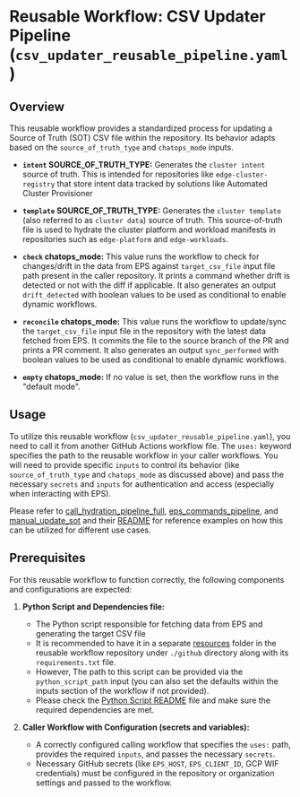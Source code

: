# Reusable Workflow: CSV Updater Pipeline (`csv_updater_reusable_pipeline.yaml`)

## Overview

This reusable workflow provides a standardized process for updating a Source of Truth (SOT) CSV file within the repository. Its behavior adapts based on the `source_of_truth_type` and `chatops_mode` inputs.

* **`intent` SOURCE_OF_TRUTH_TYPE:** Generates the `cluster intent` source of truth. This is intended for repositories like `edge-cluster-registry` that store intent data tracked by solutions like Automated Cluster Provisioner

* **`template` SOURCE_OF_TRUTH_TYPE:** Generates the `cluster template` (also referred to as `cluster data`) source of truth. This source-of-truth file is used to hydrate the cluster platform and workload manifests in repositories such as `edge-platform` and `edge-workloads`.

* **`check` chatops_mode:** This value runs the workflow to check for changes/drift in the data from EPS against `target_csv_file` input file path present in the caller repository. It prints a command whether drift is detected or not with the diff if applicable. It also generates an output `drift_detected` with boolean values to be used as conditional to enable dynamic workflows.

* **`reconcile` chatops_mode:** This value runs the workflow to update/sync the `target_csv_file` input file in the repository with the latest data fetched from EPS. It commits the file to the source branch of the PR and prints a PR comment. It also generates an output `sync_performed` with boolean values to be used as conditional to enable dynamic workflows.

* **`empty` chatops_mode:** If no value is set, then the workflow runs in the "default mode".


## Usage

To utilize this reusable workflow (`csv_updater_reusable_pipeline.yaml`), you need to call it from another GitHub Actions workflow file. The `uses:` keyword specifies the path to the reusable workflow in your caller workflows. You will need to provide specific `inputs` to control its behavior (like `source_of_truth_type` and `chatops_mode` as discussed above) and pass the necessary `secrets` and `inputs` for authentication and access (especially when interacting with EPS).

Please refer to [call_hydration_pipeline_full](./call_hydration_pipeline_full.yaml), [eps_commands_pipeline](./eps_commands_pipeline.yaml), and [manual_update_sot](./manual_update_sot.yaml) and their [README](./README.md) for reference examples on how this can be utilized for different use cases.


## Prerequisites

For this reusable workflow to function correctly, the following components and configurations are expected:

1.  **Python Script and Dependencies file:**
    *   The Python script responsible for fetching data from EPS and generating the target CSV file
    *   It is recommended to have it in a separate [resources](../resources) folder in the reusable workflow repository under `./github` directory along with its `requirements.txt` file.
    *   However, The path to this script can be provided via the `python_script_path` input (you can also set the defaults within the inputs section of the workflow if not provided).
    *   Please check the [Python Script README](../resources/README.md) file and make sure the required dependencies are met.

2. **Caller Workflow with Configuration (secrets and variables):**
    *   A correctly configured calling workflow that specifies the `uses:` path, provides the required `inputs`, and passes the necessary `secrets`.
    *   Necessary GitHub secrets (like `EPS_HOST`, `EPS_CLIENT_ID`, GCP WIF credentials) must be configured in the repository or organization settings and passed to the workflow.
